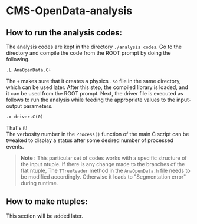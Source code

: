 # CMS-OpenData-analysis
## How to run the analysis codes:
The analysis codes are kept in the directory `./analysis codes`. Go to the directory and compile the code from the ROOT prompt by doing the following.
```
.L AnaOpenData.C+
``` 
The `+` makes sure that it creates a physics `.so` file in the same directory, which can be used later. After this step, the compiled library is loaded, and it can be used from the ROOT prompt. Next, the driver file is executed as follows to run the analysis while feeding the appropriate values to the input-output parameters.
```
.x driver.C(0)
``` 
That's it!<br>
The verbosity number in the `Process()` function of the main C script can be tweaked to display a status after some desired number of processed events. 

> **Note :** This particular set of codes works with a specific structure of the input ntuple. If there is any change made to the branches of the flat ntuple, The `TTreeReader` method in the `AnaOpenData.h` file needs to be modified accordingly. Otherwise it leads to "Segmentation error" during runtime.

## How to make ntuples:
This section will be added later.